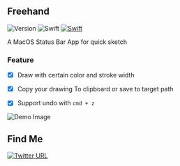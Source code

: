 Freehand
--
![Version](https://img.shields.io/badge/Version-0.1.3-green.svg)
![Swift](https://img.shields.io/badge/Swift-3-orange.svg)
[![Swift](https://img.shields.io/badge/Download-here-orange.svg)](https://github.com/wddwycc/Freehand/releases)


A MacOS Status Bar App for quick sketch


### Feature
- [x] Draw with certain color and stroke width
- [x] Copy your drawing To clipboard or save to target path
- [x] Support undo with `cmd + z`


![Demo Image](https://raw.githubusercontent.com/wddwycc/Freehand/master/_images/demo.png)



Find Me
---

[![Twitter URL](https://img.shields.io/twitter/url/http/shields.io.svg?style=social)](https://twitter.com/wddwycc)




